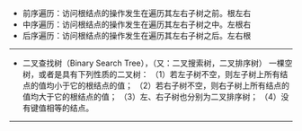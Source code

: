 + 前序遍历：访问根结点的操作发生在遍历其左右子树之前。根左右
+ 中序遍历：访问根结点的操作发生在遍历其左右子树之中。左根右
+ 后序遍历：访问根结点的操作发生在遍历其左右子树之后。左右根
-----------------------------------------
+ 二叉查找树（Binary Search Tree），（又：二叉搜索树，二叉排序树） 
一棵空树，或者是具有下列性质的二叉树：
    （1）若左子树不空，则左子树上所有结点的值均小于它的根结点的值；
    （2）若右子树不空，则右子树上所有结点的值均大于它的根结点的值；
    （3）左、右子树也分别为二叉排序树；
    （4）没有键值相等的结点。
----------------------------------------------
